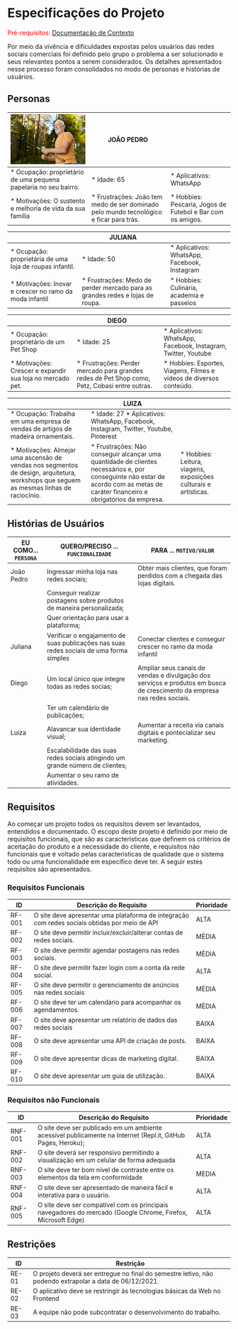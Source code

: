 # Especificações do Projeto

<span style="color:red">Pré-requisitos: <a href="1-Documentação de Contexto.md"> Documentação de Contexto</a></span>

Por meio da vivência e dificuldades expostas pelos usuários das redes sociais comerciais foi definido pelo grupo o problema a ser solucionado e seus relevantes pontos a serem considerados. Os detalhes apresentados nesse processo foram consolidados no modo de personas e histórias de usuários. 

## Personas

| ![](img/jppersona.jpg)     | **JOÃO PEDRO**                                                        | |
|------|----------------------------------------------------------------------------------------------|------------|
|* Ocupação: proprietário de uma pequena papelaria no seu bairro.       | * Idade: 65                        | * Aplicativos: WhatsApp | 
|  * Motivações: O sustento e melhoria de vida da sua família | * Frustrações: João tem medo de ser dominado pelo mundo tecnológico e ficar para trás.  | * Hobbies: Pescaria, Jogos de Futebol e Bar com os amigos.      |

|      | **JULIANA**                                                                                 |            |
|------|----------------------------------------------------------------------------------------------|------------|
| * Ocupação: proprietária de uma loja de roupas infantil.       | * Idade: 50                     | * Aplicativos: WhatsApp, Facebook, Instagram| 
|  * Motivações: Inovar e crescer no ramo da moda infantil  | * Frustrações: Medo de perder mercado para as grandes redes e lojas de roupa.  | * Hobbies: Culinária, academia e passeios 


|      | **DIEGO**                                                                                |            |
|------|----------------------------------------------------------------------------------------------|------------|
| * Ocupação: proprietário de um Pet Shop      | * Idade: 25                             | * Aplicativos: WhatsApp, Facebook, Instagram, Twitter, Youtube| 
| * Motivações: Crescer e expandir sua loja no mercado pet.   | * Frustrações: Perder mercado para grandes redes de Pet Shop como, Petz, Cobasi entre outras. | * Hobbies: Esportes, Viagens, Filmes e vídeos de diversos conteúdo. 

|      | **LUIZA**                                                                                 |            |
|------|----------------------------------------------------------------------------------------------|------------|
| * Ocupação: Trabalha em uma empresa de vendas de artigos de madeira ornamentais.  | * Idade: 27    * Aplicativos: WhatsApp, Facebook, Instagram, Twitter, Youtube, Pinterest | 
| * Motivações: Almejar uma ascensão de vendas nos segmentos de design, arquitetura, workshops que seguem as mesmas linhas de raciocínio.   | * Frustrações: Não conseguir alcançar uma quantidade de clientes necessários e, por conseguinte não estar de acordo com as metas de caráter financeiro e obrigatórios da empresa.   | * Hobbies: Leitura, viagens, exposições culturais e artísticas. 
 




## Histórias de Usuários

|EU COMO... `PERSONA`| QUERO/PRECISO ... `FUNCIONALIDADE`         |PARA ... `MOTIVO/VALOR`                 |
|--------------------|--------------------------------------------|----------------------------------------|
|João Pedro          | Ingressar minha loja nas redes sociais;        | Obter mais clientes, que foram perdidos com a chegada das lojas digitais. |
|                    | Conseguir realizar postagens sobre produtos de maneira personalizada;   |           |
|                    | Quer orientação para usar a plataforma;    |                                        |
|Juliana             | Verificar o engajamento de suas publicações nas suas redes sociais de uma forma simples| Conectar clientes e conseguir crescer no ramo da moda infantil|
|Diego               | Um local único que integre todas as redes socias; | Ampliar seus canais de vendas e divulgação dos serviços e produtos em busca de crescimento da empresa nas redes sociais.       |
|                    | Ter um calendário de publicações;          |     |
|Luiza               | Alavancar sua identidade visual;           | Aumentar a receita via canais digitais e pontecializar seu marketing. |
|                    | Escalabilidade das suas redes sociais atingindo um grande número de clientes;      |          |
|                    | Aumentar o seu ramo de atividades.         |                                        |


## Requisitos

Ao começar um projeto todos os requisitos devem ser levantados, entendidos e documentado. O escopo deste projeto é definido por meio de requisitos funcionais, que são as características que definem os critérios de aceitação do produto e a necessidade do cliente, e requisitos não funcionais que é voltado pelas características de qualidade que o sistema todo ou uma funcionalidade em específico deve ter. A seguir estes requisitos são apresentados. 

### Requisitos Funcionais

|ID    | Descrição do Requisito                                                                       | Prioridade |
|------|----------------------------------------------------------------------------------------------|------------|
|RF-001| O site deve apresentar uma plataforma de integração com redes sociais obtidas por meio de API| ALTA       | 
|RF-002| O site deve permitir incluir/excluir/alterar contas de redes sociais.                        | MÉDIA      |
|RF-003| O site deve permitir agendar postagens nas redes sociais.                                    | MÉDIA      |
|RF-004| O site deve permitir fazer login com a conta da rede social.                                 | ALTA       |
|RF-005| O site deve permitir o gerenciamento de anúncios nas redes sociais                           | MÉDIA      |
|RF-006| O site deve ter um calendário para acompanhar os agendamentos.                               | MÉDIA      |
|RF-007| O site deve apresentar um relatório de dados das redes sociais                               | BAIXA      |
|RF-008| O site deve apresentar uma API de criação de posts.                                          | BAIXA      |
|RF-009| O site deve apresentar dicas de marketing digital.                                           | BAIXA      |
|RF-010| O site deve apresentar um guia de utilização.                                                | BAIXA      |

### Requisitos não Funcionais

|ID     | Descrição do Requisito  |Prioridade |
|-------|-------------------------|----|
|RNF-001| O site deve ser publicado em um ambiente acessível publicamente na Internet (Repl.it, GitHub Pages, Heroku);  | ALTA | 
|RNF-002| O site deverá ser responsivo permitindo a visualização em um celular de forma adequada |  ALTA | 
|RNF-003| O site deve ter bom nível de contraste entre os elementos da tela em conformidade |  MEDIA |
|RNF-004| O site deve ser apresentado de maneira fácil e interativa para o usuário.|  ALTA |
|RNF-005| O site deve ser compatível com os principais navegadores do mercado (Google Chrome, Firefox, Microsoft Edge) |  ALTA |



## Restrições

|ID| Restrição                                             |
|--|-------------------------------------------------------|
|RE-01| O projeto deverá ser entregue no final do semestre letivo, não podendo extrapolar a data de 06/12/2021.|
|RE-02| O aplicativo deve se restringir às tecnologias básicas da Web no Frontend      |
|RE-03| A equipe não pode subcontratar o desenvolvimento do trabalho.      |


